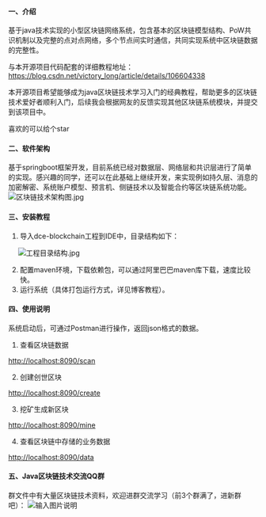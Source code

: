 
#### 一、介绍

基于java技术实现的小型区块链网络系统，包含基本的区块链模型结构、PoW共识机制以及完整的点对点网络，多个节点间实时通信，共同实现系统中区块链数据的完整性。

与本开源项目代码配套的详细教程地址：https://blog.csdn.net/victory_long/article/details/106604338

本开源项目希望能够成为java区块链技术学习入门的经典教程，帮助更多的区块链技术爱好者顺利入门，后续我会根据网友的反馈实现其他区块链系统模块，并提交到该项目中。

喜欢的可以给个star



#### 二、软件架构

基于springboot框架开发，目前系统已经对数据层、网络层和共识层进行了简单的实现。感兴趣的同学，还可以在此基础上继续开发，来实现例如持久层、消息的加密解密、系统账户模型、预言机、侧链技术以及智能合约等区块链系统功能。
![区块链技术架构图.jpg](https://imgconvert.csdnimg.cn/aHR0cHM6Ly9jZG4ubmxhcmsuY29tL3l1cXVlLzAvMjAyMC9qcGVnLzY0NTU0Mi8xNTgwNjUzOTIxNDQ2LTJhNWIyNTcxLThkZDMtNDg1NS04Y2QxLWI1NTUzMmQyMjM2YS5qcGVn?x-oss-process=image/format,png#align=left&display=inline&height=577&name=区块链技术架构图.jpg&originHeight=577&originWidth=911&size=123208&status=done&style=none&width=911)


#### 三、安装教程

1. 导入dce-blockchain工程到IDE中，目录结构如下：

     ![工程目录结构.jpg](https://cdn.nlark.com/yuque/0/2020/jpeg/645542/1581988673079-004eaa90-51d7-42db-88be-ddde7210a0d3.jpeg#align=left&display=inline&height=335&name=%E5%B7%A5%E7%A8%8B%E7%9B%AE%E5%BD%95%E7%BB%93%E6%9E%84.jpg&originHeight=335&originWidth=202&size=23333&status=done&style=none&width=202)

2. 配置maven环境，下载依赖包，可以通过阿里巴巴maven库下载，速度比较快。
3. 运行系统（具体打包运行方式，详见博客教程）。

#### 四、使用说明

系统启动后，可通过Postman进行操作，返回json格式的数据。

1. 查看区块链数据

[http://localhost:8090/scan](http://localhost:8080/scan)


2. 创建创世区块

[http://localhost:8090/create](http://localhost:8080/create)


3. 挖矿生成新区块

[http://localhost:8090/mine](http://localhost:8080/mine)


4. 查看区块链中存储的业务数据


[http://localhost:8090/data](http://localhost:8080/data)

#### 五、Java区块链技术交流QQ群

群文件中有大量区块链技术资料，欢迎进群交流学习（前3个群满了，进新群吧）：
![输入图片说明](%E5%9B%BE%E7%89%8720220223144051.jpg)
